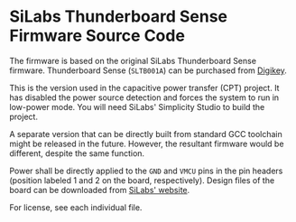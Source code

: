 # SiLabs Thunderboard Sense Firmware Source Code

The firmware is based on the original SiLabs Thunderboard Sense firmware.
Thunderboard Sense (`SLTB001A`) can be purchased from [Digikey](https://www.digikey.com/product-detail/en/silicon-labs/SLTB001A/336-3738-ND/6056619).

This is the version used in the capacitive power transfer (CPT) project.
It has disabled the power source detection and forces the system to run in low-power mode.
You will need SiLabs' Simplicity Studio to build the project.

A separate version that can be directly built from standard GCC toolchain might be released in the future.
However, the resultant firmware would be different, despite the same function.

Power shall be directly applied to the `GND` and `VMCU` pins in the pin headers (position labeled 1 and 2 on the board, respectively).
Design files of the board can be downloaded from [SiLabs' website](https://www.silabs.com/products/development-tools/thunderboard/thunderboard-sense-kit).

For license, see each individual file.

